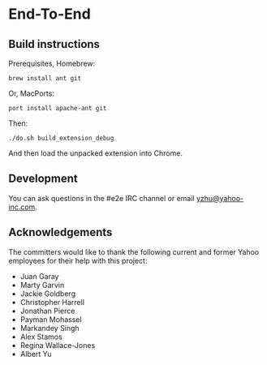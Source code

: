 # End-To-End

## Build instructions

Prerequisites, Homebrew:

    brew install ant git

Or, MacPorts:

    port install apache-ant git

Then:

    ./do.sh build_extension_debug

And then load the unpacked extension into Chrome.

## Development

You can ask questions in the #e2e IRC channel or email yzhu@yahoo-inc.com.

## Acknowledgements

The committers would like to thank the following current and former Yahoo employees for their help with this project:
* Juan Garay
* Marty Garvin
* Jackie Goldberg
* Christopher Harrell
* Jonathan Pierce
* Payman Mohassel
* Markandey Singh
* Alex Stamos
* Regina Wallace-Jones
* Albert Yu

